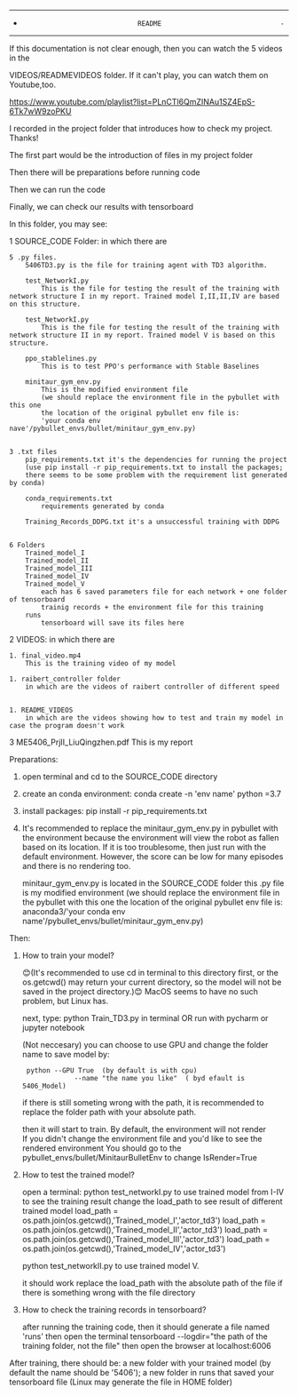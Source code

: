 
----------------------------------------------------------------------------------
-                                  README                              -
----------------------------------------------------------------------------------

If this documentation is not clear enough, then you can watch the 5 videos in the 

VIDEOS/READMEVIDEOS folder. If it can't play, you can watch them on Youtube,too.

https://www.youtube.com/playlist?list=PLnCTl6QmZINAu1SZ4EpS-6Tk7wW9zoPKU 

I recorded in the project folder that introduces how to check my project. Thanks!



The first part would be the introduction of files in my project folder

Then there will be preparations before running code

Then we can run the code

Finally, we can check our results with tensorboard






In this folder, you may see:


1 SOURCE_CODE Folder:
	in which there are

	5 .py files.
		5406TD3.py is the file for training agent with TD3 algorithm.

		test_NetworkI.py 
			This is the file for testing the result of the training with network structure I in my report. Trained model I,II,II,IV are based on this structure.

		test_NetworkI.py 
			This is the file for testing the result of the training with network structure II in my report. Trained model V is based on this structure.

		ppo_stablelines.py 
			This is to test PPO's performance with Stable Baselines

		minitaur_gym_env.py 
			This is the modified environment file
			(we should replace the environment file in the pybullet with this one
			the location of the original pybullet env file is:
			'your conda env nave'/pybullet_envs/bullet/minitaur_gym_env.py)


	3 .txt files
		pip_requirements.txt it's the dependencies for running the project
		(use pip install -r pip_requirements.txt to install the packages;
		there seems to be some problem with the requirement list generated by conda)

		conda_requirements.txt
			requirements generated by conda

		Training_Records_DDPG.txt it's a unsuccessful training with DDPG

	
	6 Folders
		Trained_model_I 
		Trained_model_II 
		Trained_model_III 
		Trained_model_IV
		Trained_model_V
			each has 6 saved parameters file for each network + one folder of tensorboard
			trainig records + the environment file for this training
		runs
			tensorboard will save its files here

2 VIDEOS:
	in which there are

	1. final_video.mp4
		This is the training video of my model 
		
	1. raibert_controller folder
		in which are the videos of raibert controller of different speed


	1. README_VIDEOS
		in which are the videos showing how to test and train my model in case the program doesn't work



3 ME5406_PrjII_LiuQingzhen.pdf
	This is my report



Preparations:

1. open terminal and cd to the SOURCE_CODE directory
2. create an conda environment: conda create -n 'env name' python =3.7
3. install packages: pip install -r pip_requirements.txt
4. It's recommended to replace the minitaur_gym_env.py in pybullet with the environment 
	because the environment will view the robot as fallen based on its
	location. If it is too troublesome, then just run with the default environment. However, the score can be low for many episodes and there is no rendering too.

	minitaur_gym_env.py is located in the SOURCE_CODE folder
		this .py file is my modified environment
		(we should replace the environment file in the pybullet with this one
		the location of the original pybullet env file is:
			anaconda3/'your conda env name'/pybullet_envs/bullet/minitaur_gym_env.py)


Then:

1. How to train your model?
	
	😊(It's recommended to use cd in terminal to this directory first, or the os.getcwd() may return your current directory, so the model will not be saved in the project directory.)😊 MacOS seems to have no such problem, but Linux has.

	next, type: python Train_TD3.py in terminal OR run with pycharm or jupyter notebook

	(Not neccesary)
	you can choose to use GPU and change the folder name to save model by:
		
		python --GPU True  (by default is with cpu) 
			 		--name "the name you like"  ( byd efault is 5406_Model)

	if there is still someting wrong with the path, it is recommended to replace the folder
	path with your absolute path. 

	then it will start to train. By default, the environment will not render	
	If you didn't change the environment file and you'd like to see the rendered environment
	You should go to the pybullet_envs/bullet/MinitaurBulletEnv to change IsRender=True


2. How to test the trained model?

	
	open a terminal:
	python test_networkI.py to use trained model from I-IV
		to see the training result
		change the load_path to see result of different trained model
		load_path = os.path.join(os.getcwd(),'Trained_model_I','actor_td3')
		load_path = os.path.join(os.getcwd(),'Trained_model_II','actor_td3')
		load_path = os.path.join(os.getcwd(),'Trained_model_III','actor_td3')
		load_path = os.path.join(os.getcwd(),'Trained_model_IV','actor_td3')
	
	python test_networkII.py to use trained model V. 



	it should work
	replace the load_path with the absolute path of the file if there is something wrong 
	with the file directory


3. How to check the training records in tensorboard?

	after running the training code, then  it should generate a file named 'runs'
	then open the terminal
	tensorboard --logdir="the path of the training folder, not the file"
	then open the browser at localhost:6006




After training, there should be:
	a new folder with your trained model (by default the name should be '5406');
	a new folder in runs that saved your tensorboard file 
		(Linux may generate the file in HOME folder)



 
